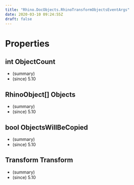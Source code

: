 ```yaml
---
title: "Rhino.DocObjects.RhinoTransformObjectsEventArgs"
date: 2020-03-10 09:24:55Z
draft: false
---
```


# Properties
## int ObjectCount
- (summary) 
- (since) 5.10
## RhinoObject[] Objects
- (summary) 
- (since) 5.10
## bool ObjectsWillBeCopied
- (summary) 
- (since) 5.10
## Transform Transform
- (summary) 
- (since) 5.10

